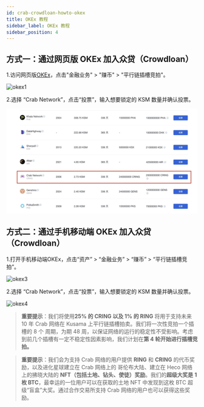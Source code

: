 ```yaml
---
id: crab-crowdloan-howto-okex
title: OKEx 教程
sidebar_label: OKEx 教程
sidebar_position: 4
---
```


## 方式一：通过网页版 OKEx 加入众贷（Crowdloan） 

1.访问网页版[OKEx](https://www.okex.com/ )，点击"金融业务" > "赚币" > "平行链插槽竞拍"。

   ![okex1](../assets/crowdloan/okex1.gif)

2.选择 “Crab Network”，点击“投票”，输入想要锁定的 KSM 数量并确认投票。

   ![okex2](../assets/crowdloan/okex2.png)

## 方式二：通过手机移动端 OKEx 加入众贷（Crowdloan） 

1.打开手机移动端OKEx，点击“资产” > “金融业务” > “赚币” > “平行链插槽竞拍”。 

   ![okex3](../assets/crowdloan/okex3.gif)

2.选择 “Crab Network”，点击“投票”，输入想要锁定的 KSM 数量并确认投票。

   ![okex4](../assets/crowdloan/okex4.jpg)

> **重要提示**：我们将使用**25% 的 CRING 以及 1% 的 RING** 将用于支持未来 10 年 Crab 网络在 Kusama 上平行链插槽拍卖。我们将一次性竞拍一个插槽的 8 个 周期，为期 48 周，以保证网络的运行的稳定性不受影响。考虑到前几个插槽有一定不稳定性因素影响，我们计划在**第 4 轮开始进行插槽竞拍。**

> **重要提示**：我们会为支持 Crab 网络的用户提供 **RING** 和 **CRING** 的代币奖励，以及进化星球建立在 Crab 网络上的 哥伦布大陆、建立在 Heco 网络上的拂晓大陆的 **NFT（包括土地、钻头、使徒）奖励**。我们的**超级大奖是** **1 枚 BTC**，最幸运的一位用户可以在获取的土地 NFT 中发现到这枚 BTC 超级“盲盒”大奖。通过合作交易所支持 Crab 网络的用户也可以获得这些奖励。

